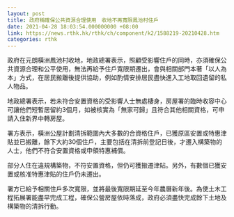 ```yaml
---
layout: post
title: 政府稱確保公共資源合理使用　收地不再寬限鳳池村住戶
date: 2021-04-28 18:03:54.000000000 +08:00
link: https://news.rthk.hk/rthk/ch/component/k2/1588219-20210428.htm
categories: rthk
---
```


政府在元朗橫洲鳳池村收地，地政總署表示，照顧受影響住戶的同時，亦須確保公共資源合理和公平使用，無法再給予住戶寬限期遷出，會與相關部門本著「以人為本」方式，在居民搬離後提供協助，例如酌情安排居民盡快進入工地取回遺留的私人物品。

地政總署表示，若未符合安置資格的受影響人士無處棲身，房屋署的臨時收容中心可讓他們短暫居留約3個月，如被核實為「無家可歸」且符合其他相關資格，可申請入住新界中轉房屋。

署方表示，橫洲公屋計劃清拆範圍內大多數的合資格住戶，已獲原區安置或特惠津貼並已搬離，餘下大約30個住戶，主要包括在清拆前登記日後，才遷入構築物的人士，他們不符合安置資格或申領特惠補償。

部分人住在違規構築物，不符安置資格，但仍可獲搬遷津貼。另外，有數個已獲安置或核准特惠津貼的住戶仍未遷出。

署方已給予相關住戶多次寬限，並將最後寬限期延至今年農曆新年後。為使土木工程拓展署能盡早完成工程，確保公營房屋依時落成，政府必須盡快完成餘下土地及構築物的清拆行動。

